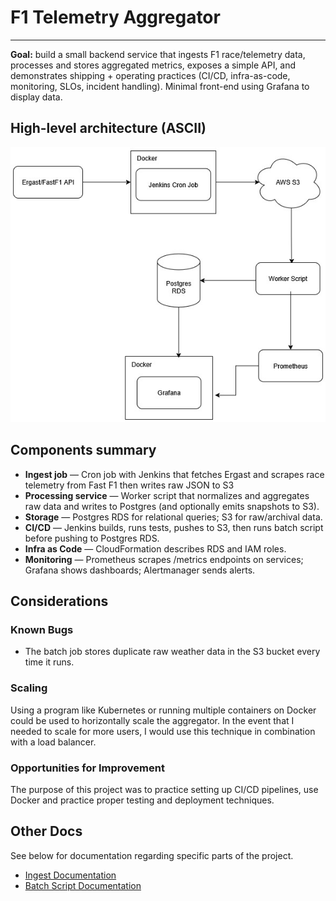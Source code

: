 # F1 Telemetry Aggregator

---

**Goal:** build a small backend service that ingests F1 race/telemetry data, processes and stores aggregated metrics, exposes a simple API, and demonstrates shipping + operating practices (CI/CD, infra-as-code, monitoring, SLOs, incident handling). Minimal front-end using Grafana to display data.

## High-level architecture (ASCII)

![system architecture diagram](docs/SA.jpg)

## Components summary

* **Ingest job** — Cron job with Jenkins that fetches Ergast and scrapes race telemetry from Fast F1 then writes raw JSON to S3
* **Processing service** — Worker script that normalizes and aggregates raw data and writes to Postgres (and optionally emits snapshots to S3).
* **Storage** — Postgres RDS for relational queries; S3 for raw/archival data.
* **CI/CD** — Jenkins builds, runs tests, pushes to S3, then runs batch script before pushing to Postgres RDS.
* **Infra as Code** — CloudFormation describes RDS and IAM roles.
* **Monitoring** — Prometheus scrapes /metrics endpoints on services; Grafana shows dashboards; Alertmanager sends alerts.

## Considerations
### Known Bugs
- The batch job stores duplicate raw weather data in the S3 bucket every time it runs.

### Scaling
Using a program like Kubernetes or running multiple containers on Docker could be used to horizontally scale the aggregator. In the event that I needed to scale for more users, I would use this technique in combination with a load balancer.

### Opportunities for Improvement
The purpose of this project was to practice setting up CI/CD pipelines, use Docker and practice proper testing and deployment techniques. 

## Other Docs

See below for documentation regarding specific parts of the project.

- [Ingest Documentation](docs/ingest.md)
- [Batch Script Documentation](docs/batch.md)
